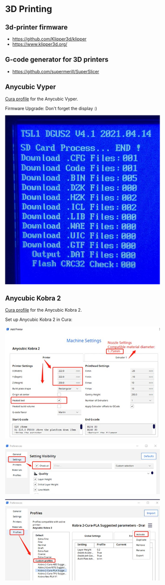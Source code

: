 # 3D Printing

## 3d-printer firmware

- <https://github.com/Klipper3d/klipper>
- <https://www.klipper3d.org/>

## G-code generator for 3D printers

- <https://github.com/supermerill/SuperSlicer>

## Anycubic Vyper

[Cura profile](_vyper.curaprofile) for the Anycubic Vyper.

Firmware Upgrade: Don't forget the display :)

![Anycubic Vyper](_anycubic-vyper-fw-upgrade1.jpg)

## Anycubic Kobra 2

[Cura profile](_kobra2.curaprofile) for the Anycubic Kobra 2.

Set up Anycubic Kobra 2 in Cura:

![Kobra2Cura](_kobra_cura_setting1.jpg)

![Kobra2Cura](_kobra_cura_setting2.jpg)

![Kobra2Cura](_kobra_cura_setting3.jpg)
